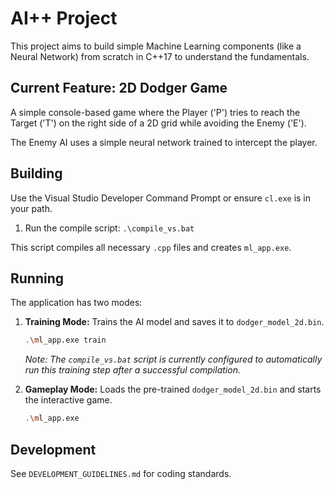 # AI++ Project

This project aims to build simple Machine Learning components (like a Neural Network) from scratch in C++17 to understand the fundamentals.

## Current Feature: 2D Dodger Game

A simple console-based game where the Player ('P') tries to reach the Target ('T') on the right side of a 2D grid while avoiding the Enemy ('E').

The Enemy AI uses a simple neural network trained to intercept the player.

## Building

Use the Visual Studio Developer Command Prompt or ensure `cl.exe` is in your path.

1.  Run the compile script: `.\compile_vs.bat`

This script compiles all necessary `.cpp` files and creates `ml_app.exe`.

## Running

The application has two modes:

1.  **Training Mode:** Trains the AI model and saves it to `dodger_model_2d.bin`.
    ```bash
    .\ml_app.exe train
    ```
    *Note: The `compile_vs.bat` script is currently configured to automatically run this training step after a successful compilation.*

2.  **Gameplay Mode:** Loads the pre-trained `dodger_model_2d.bin` and starts the interactive game.
    ```bash
    .\ml_app.exe
    ```

## Development

See `DEVELOPMENT_GUIDELINES.md` for coding standards. 